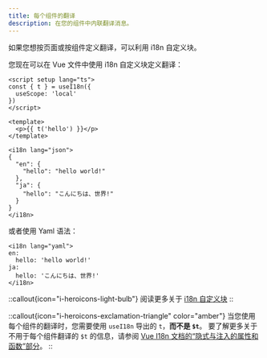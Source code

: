 ```yaml
---
title: 每个组件的翻译
description: 在您的组件中内联翻译消息。
---
```


如果您想按页面或按组件定义翻译，可以利用 i18n 自定义块。

您现在可以在 Vue 文件中使用 i18n 自定义块定义翻译：

```vue
<script setup lang="ts">
const { t } = useI18n({
  useScope: 'local'
})
</script>

<template>
  <p>{{ t('hello') }}</p>
</template>

<i18n lang="json">
{
  "en": {
    "hello": "hello world!"
  },
  "ja": {
    "hello": "こんにちは、世界!"
  }
}
</i18n>
```

或者使用 Yaml 语法：

```vue
<i18n lang="yaml">
en:
  hello: 'hello world!'
ja:
  hello: 'こんにちは、世界!'
</i18n>
```

::callout{icon="i-heroicons-light-bulb"}
阅读更多关于 [i18n 自定义块](https://vue-i18n.intlify.dev/guide/advanced/sfc.html)
::

::callout{icon="i-heroicons-exclamation-triangle" color="amber"}
当您使用每个组件的翻译时，您需要使用 `useI18n` 导出的 `t`，**而不是 `$t`**。
要了解更多关于不用于每个组件翻译的 `$t` 的信息，请参阅 [Vue I18n 文档的“隐式与注入的属性和函数”部分](https://vue-i18n.intlify.dev/guide/advanced/composition.html#implicit-with-injected-properties-and-functions)。
::